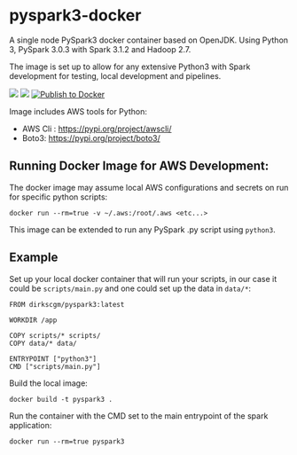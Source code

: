 # pyspark3-docker
A single node PySpark3 docker container based on OpenJDK.
Using Python 3, PySpark 3.0.3 with Spark 3.1.2 and Hadoop 2.7.

The image is set up to allow for any extensive Python3 with Spark development for 
testing, local development and pipelines. 

[![](https://img.shields.io/docker/image-size/dirkscgm/pyspark3/latest)](https://hub.docker.com/r/dirkscgm/pyspark3) 
[![](https://img.shields.io/docker/v/dirkscgm/pyspark3?sort=semver)](https://hub.docker.com/r/dirkscgm/pyspark) 
[![Publish to Docker](https://github.com/DirksCGM/pyspark3-docker/actions/workflows/docker-publish.yml/badge.svg)](https://github.com/DirksCGM/pyspark3-docker/actions/workflows/docker-publish.yml)


Image includes AWS tools for Python:
 - AWS Cli : https://pypi.org/project/awscli/
 - Boto3: https://pypi.org/project/boto3/

## Running Docker Image for AWS Development:

The docker image may assume local AWS configurations and secrets on run for specific python scripts:
```shell
docker run --rm=true -v ~/.aws:/root/.aws <etc...>
```

This image can be extended to run any PySpark .py script using `python3`.

## Example
Set up your local docker container that will run your scripts, 
in our case it could be `scripts/main.py` and one could set up the data in `data/*`:
```docker
FROM dirkscgm/pyspark3:latest

WORKDIR /app

COPY scripts/* scripts/
COPY data/* data/

ENTRYPOINT ["python3"]
CMD ["scripts/main.py"]
```

Build the local image:
```shell
docker build -t pyspark3 .
```

Run the container with the CMD set to the main entrypoint of the spark application:
```shell
docker run --rm=true pyspark3
```
